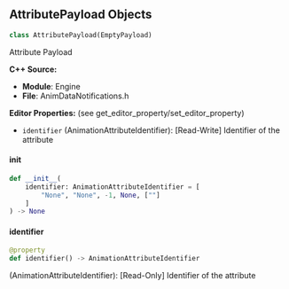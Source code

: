 ## AttributePayload Objects

```python
class AttributePayload(EmptyPayload)
```

Attribute Payload

**C++ Source:**

- **Module**: Engine
- **File**: AnimDataNotifications.h

**Editor Properties:** (see get_editor_property/set_editor_property)

- ``identifier`` (AnimationAttributeIdentifier):  [Read-Write] Identifier of the attribute

<a id="unreal.AttributePayload.__init__"></a>

#### __init__

```python
def __init__(
    identifier: AnimationAttributeIdentifier = [
        "None", "None", -1, None, [""]
    ]
) -> None
```

<a id="unreal.AttributePayload.identifier"></a>

#### identifier

```python
@property
def identifier() -> AnimationAttributeIdentifier
```

(AnimationAttributeIdentifier):  [Read-Only] Identifier of the attribute

<a id="unreal.AnimationAttributeIdentifier"></a>